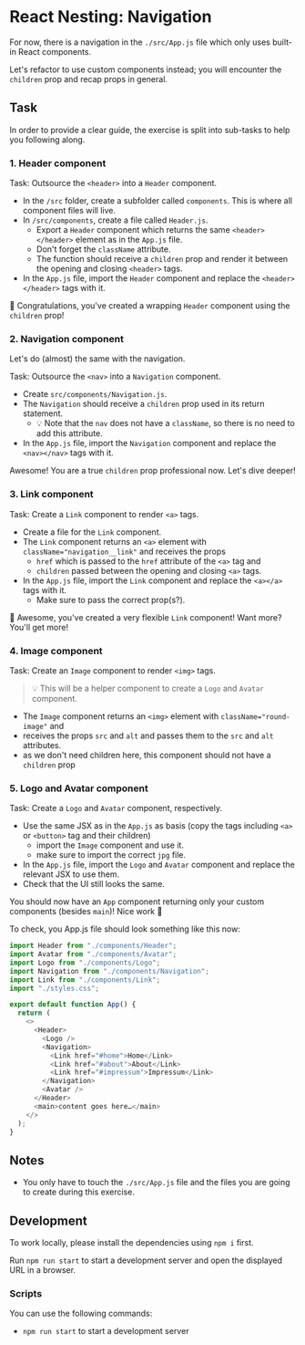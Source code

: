 # React Nesting: Navigation

For now, there is a navigation in the `./src/App.js` file which only uses built-in React components.

Let's refactor to use custom components instead; you will encounter the `children` prop and recap props in general.

## Task

In order to provide a clear guide, the exercise is split into sub-tasks to help you following along.

### 1. Header component

Task: Outsource the `<header>` into a `Header` component.

- In the `/src` folder, create a subfolder called `components`. This is where all component files will live.
- In `/src/components`, create a file called `Header.js`.
  - Export a `Header` component which returns the same `<header></header>` element as in the `App.js` file.
  - Don't forget the `className` attribute.
  - The function should receive a `children` prop and render it between the opening and closing `<header>` tags.
- In the `App.js` file, import the `Header` component and replace the `<header></header>` tags with it.

🎉 Congratulations, you've created a wrapping `Header` component using the `children` prop!

### 2. Navigation component

Let's do (almost) the same with the navigation.

Task: Outsource the `<nav>` into a `Navigation` component.

- Create `src/components/Navigation.js`.
- The `Navigation` should receive a `children` prop used in its return statement.
  - 💡 Note that the `nav` does not have a `className`, so there is no need to add this attribute.
- In the `App.js` file, import the `Navigation` component and replace the `<nav></nav>` tags with it.

Awesome! You are a true `children` prop professional now. Let's dive deeper!

### 3. Link component

Task: Create a `Link` component to render `<a>` tags.

- Create a file for the `Link` component.
- The `Link` component returns an `<a>` element with `className="navigation__link"` and receives the props
  - `href` which is passed to the `href` attribute of the `<a>` tag and
  - `children` passed between the opening and closing `<a>` tags.
- In the `App.js` file, import the `Link` component and replace the `<a></a>` tags with it.
  - Make sure to pass the correct prop(s?).

🎉 Awesome, you've created a very flexible `Link` component! Want more? You'll get more!

### 4. Image component

Task: Create an `Image` component to render `<img>` tags.

> 💡 This will be a helper component to create a `Logo` and `Avatar` component.

- The `Image` component returns an `<img>` element with `className="round-image"` and
- receives the props `src` and `alt` and passes them to the `src` and `alt` attributes.
- as we don't need children here, this component should not have a `children` prop

### 5. Logo and Avatar component

Task: Create a `Logo` and `Avatar` component, respectively.

- Use the same JSX as in the `App.js` as basis (copy the tags including `<a>` or `<button>` tag and their children)
  - import the `Image` component and use it.
  - make sure to import the correct `jpg` file.
- In the `App.js` file, import the `Logo` and `Avatar` component and replace the relevant JSX to use them.
- Check that the UI still looks the same.

You should now have an `App` component returning only your custom components (besides `main`)! Nice work 🎉

To check, you App.js file should look something like this now:

```js
import Header from "./components/Header";
import Avatar from "./components/Avatar";
import Logo from "./components/Logo";
import Navigation from "./components/Navigation";
import Link from "./components/Link";
import "./styles.css";

export default function App() {
  return (
    <>
      <Header>
        <Logo />
        <Navigation>
          <Link href="#home">Home</Link>
          <Link href="#about">About</Link>
          <Link href="#impressum">Impressum</Link>
        </Navigation>
        <Avatar />
      </Header>
      <main>content goes here…</main>
    </>
  );
}
```

## Notes

- You only have to touch the `./src/App.js` file and the files you are going to create during this exercise.

## Development

To work locally, please install the dependencies using `npm i` first.

Run `npm run start` to start a development server and open the displayed URL in a browser.

### Scripts

You can use the following commands:

- `npm run start` to start a development server
